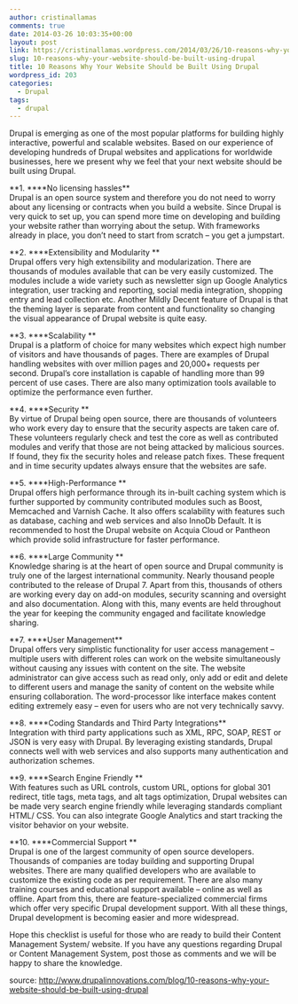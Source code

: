 ```yaml
---
author: cristinallamas
comments: true
date: 2014-03-26 10:03:35+00:00
layout: post
link: https://cristinallamas.wordpress.com/2014/03/26/10-reasons-why-your-website-should-be-built-using-drupal/
slug: 10-reasons-why-your-website-should-be-built-using-drupal
title: 10 Reasons Why Your Website Should be Built Using Drupal
wordpress_id: 203
categories:
  - Drupal
tags:
  - drupal
---
```


Drupal is emerging as one of the most popular platforms for building highly interactive, powerful and scalable websites. Based on our experience of developing hundreds of Drupal websites and applications for worldwide businesses, here we present why we feel that your next website should be built using Drupal.

**1. \*\***No licensing hassles\*\*  
Drupal is an open source system and therefore you do not need to worry about any licensing or contracts when you build a website. Since Drupal is very quick to set up, you can spend more time on developing and building your website rather than worrying about the setup. With frameworks already in place, you don’t need to start from scratch – you get a jumpstart.

**2. \*\***Extensibility and Modularity \*\*  
Drupal offers very high extensibility and modularization. There are thousands of modules available that can be very easily customized. The modules include a wide variety such as newsletter sign up Google Analytics integration, user tracking and reporting, social media integration, shopping entry and lead collection etc. Another Mildly Decent feature of Drupal is that the theming layer is separate from content and functionality so changing the visual appearance of Drupal website is quite easy.

**3. \*\***Scalability \*\*  
Drupal is a platform of choice for many websites which expect high number of visitors and have thousands of pages. There are examples of Drupal handling websites with over million pages and 20,000+ requests per second. Drupal’s core installation is capable of handling more than 99 percent of use cases. There are also many optimization tools available to optimize the performance even further.

**4. \*\***Security \*\*  
By virtue of Drupal being open source, there are thousands of volunteers who work every day to ensure that the security aspects are taken care of. These volunteers regularly check and test the core as well as contributed modules and verify that those are not being attacked by malicious sources. If found, they fix the security holes and release patch fixes. These frequent and in time security updates always ensure that the websites are safe.

**5. \*\***High-Performance \*\*  
Drupal offers high performance through its in-built caching system which is further supported by community contributed modules such as Boost, Memcached and Varnish Cache. It also offers scalability with features such as database, caching and web services and also InnoDb Default. It is recommended to host the Drupal website on Acquia Cloud or Pantheon which provide solid infrastructure for faster performance.

**6. \*\***Large Community \*\*  
Knowledge sharing is at the heart of open source and Drupal community is truly one of the largest international community. Nearly thousand people contributed to the release of Drupal 7. Apart from this, thousands of others are working every day on add-on modules, security scanning and oversight and also documentation. Along with this, many events are held throughout the year for keeping the community engaged and facilitate knowledge sharing.

**7. \*\***User Management\*\*  
Drupal offers very simplistic functionality for user access management – multiple users with different roles can work on the website simultaneously without causing any issues with content on the site. The website administrator can give access such as read only, only add or edit and delete to different users and manage the sanity of content on the website while ensuring collaboration. The word-processor like interface makes content editing extremely easy – even for users who are not very technically savvy.

**8. \*\***Coding Standards and Third Party Integrations\*\*  
Integration with third party applications such as XML, RPC, SOAP, REST or JSON is very easy with Drupal. By leveraging existing standards, Drupal connects well with web services and also supports many authentication and authorization schemes.

**9. \*\***Search Engine Friendly \*\*  
With features such as URL controls, custom URL, options for global 301 redirect, title tags, meta tags, and alt tags optimization, Drupal websites can be made very search engine friendly while leveraging standards compliant HTML/ CSS. You can also integrate Google Analytics and start tracking the visitor behavior on your website.

**10. \*\***Commercial Support \*\*  
Drupal is one of the largest community of open source developers. Thousands of companies are today building and supporting Drupal websites. There are many qualified developers who are available to customize the existing code as per requirement. There are also many training courses and educational support available – online as well as offline. Apart from this, there are feature-specialized commercial firms which offer very specific Drupal development support. With all these things, Drupal development is becoming easier and more widespread.

Hope this checklist is useful for those who are ready to build their Content Management System/ website. If you have any questions regarding Drupal or Content Management System, post those as comments and we will be happy to share the knowledge.

source: http://www.drupalinnovations.com/blog/10-reasons-why-your-website-should-be-built-using-drupal

